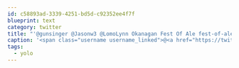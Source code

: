 ```yaml
---
id: c58893ad-3339-4251-bd5d-c92352ee4f7f
blueprint: text
category: twitter
title: "'@gunsinger @Jasonw3 @LomoLynn Okanagan Fest Of Ale fest-of-ale.bc.ca #yolo"
caption: '<span class="username username_linked">@<a href="https://twitter.com/gunsinger" title="Cynthia Gunsinger">gunsinger</a></span> @Jasonw3 <span class="username username_linked">@<a href="https://twitter.com/LomoLynn" title="Just Your Classic Morbid Mom">LomoLynn</a></span> Okanagan Fest Of Ale <a href="http://www.fest-of-ale.bc.ca/" title="http://www.fest-of-ale.bc.ca/" class="link link_untco">fest-of-ale.bc.ca</a> <span class="hashtag hashtag_local">#<a href="http://tweettemp.darylchymko.ca/?tag=yolo">yolo</a>'
tags:
  - yolo
---
```

